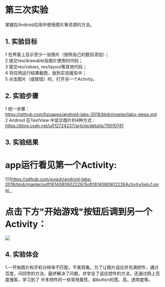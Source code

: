 # 第三次实验 
掌握在Android应用中使用图片等资源的方法。
## 1. 实验目标
1    在界面上显示至少一张图片（按照自己的题目添加）；  
2    提交res/drawable及图片使用的代码；  
3    提交res/values, res/layout等其他代码；  
4    将应用运行结果截图，放到实验报告中；  
5    点击图片（或按钮）时，打开另一个Activity。  
## 2. 实验步骤

1   统一步骤：  
    https://github.com/hzuapps/android-labs-2018/blob/master/labs-steps.md  
2   Android 在TextView 中显示图片的4种方式：  
    https://blog.csdn.net/u012724237/article/details/79010741  


## 3. 实验结果

# app运行看见第一个Activity:
![](https://github.com/xuguh/android-labs-2018/blob/master/soft1614080902226/Soft1614080902226Activity/jietu1.png）

# 点击下方"开始游戏"按钮后调到另一个Activity：
![](https://github.com/xuguh/android-labs-2018/blob/master/soft1614080902226/Soft1614080902226Activity/jietu2.png)


## 4. 实验体会
 1.一开始图片和手机分辨率不匹配，不美观看。为了让图片适应并充满控件，通过百度，问同学的方法，最终解决了问题，并学会了适应控件的方法。还通过网上百度搜索，学习到了
 许多控件的一些常用属性，如button的宽、高，透明度等。
